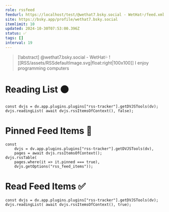 ```yaml
---
role: rssfeed
feedurl: https://localhost/test/@wethat7․bsky․social - WetHat💦/feed.xml
site: https://bsky.app/profile/wethat7.bsky.social
itemlimit: 10
updated: 2024-10-30T07:53:00.396Z
status: ✅
tags: []
interval: 19
---
```

> [!abstract] @wethat7.bsky.social - WetHat💦
> ![[RSS/assets/RSSdefaultImage.svg|float:right|100x100]] I enjoy programming computers

# Reading List ⚫

~~~dataviewjs
const dvjs = dv.app.plugins.plugins["rss-tracker"].getDVJSTools(dv);
dvjs.readingList( await dvjs.rssItemsOfContext(), false);
~~~

# Pinned Feed Items 📍

~~~dataviewjs
const
	dvjs = dv.app.plugins.plugins["rss-tracker"].getDVJSTools(dv),
	pages = await dvjs.rssItemsOfContext();
dvjs.rssTable(
	pages.where(it => it.pinned === true),
	dvjs.getOptions("rss_feed_items"));
~~~

# Read Feed Items ✅

~~~dataviewjs
const dvjs = dv.app.plugins.plugins["rss-tracker"].getDVJSTools(dv);
dvjs.readingList( await dvjs.rssItemsOfContext(), true);
~~~
